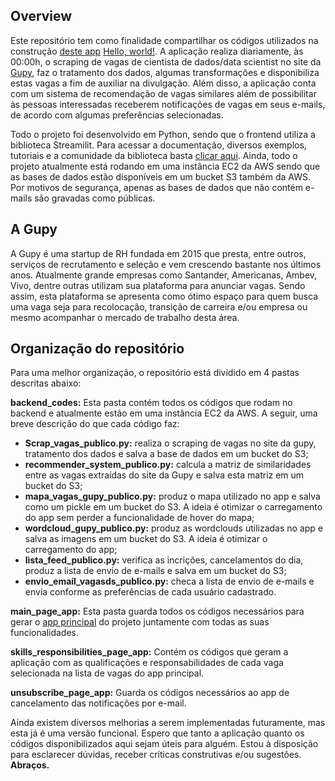 ## Overview
Este repositório tem como finalidade compartilhar os códigos utilizados na construção [deste app](http://www.vagasds.com/) <a href="http://www.vagasds.com/" target="_blank">Hello, world!</a>. A aplicação realiza diariamente, às 00:00h, o scraping de vagas de cientista de dados/data scientist no site da [Gupy](https://www.gupy.io/), faz o tratamento dos dados, algumas transformações e disponibiliza estas vagas a fim de auxiliar na divulgação. Além disso, a aplicação conta com um sistema de recomendação de vagas similares além de possibilitar às pessoas interessadas receberem notificações de vagas em seus e-mails, de acordo com algumas preferências selecionadas.

Todo o projeto foi desenvolvido em Python, sendo que o frontend utiliza a biblioteca Streamilit. Para acessar a documentação, diversos exemplos, tutoriais e a comunidade da biblioteca basta [clicar aqui](https://streamlit.io/). Ainda, todo o projeto atualmente está rodando em uma instância EC2 da AWS sendo que as bases de dados estão disponíveis em um bucket S3 também da AWS. Por motivos de segurança, apenas as bases de dados que não contém e-mails são gravadas como públicas.

## A Gupy
A Gupy é uma startup de RH fundada em 2015 que presta, entre outros, serviços de recrutamento e seleção e vem crescendo bastante nos últimos anos. Atualmente grande empresas como Santander, Americanas, Ambev, Vivo, dentre outras utilizam sua plataforma para anunciar vagas. Sendo assim, esta plataforma se apresenta como ótimo espaço para quem busca uma vaga seja para recolocação, transição de carreira e/ou empresa ou mesmo acompanhar o mercado de trabalho desta área.

## Organização do repositório
Para uma melhor organização, o repositório está dividido em 4 pastas descritas abaixo:

**backend_codes:** Esta pasta contém todos os códigos que rodam no backend e atualmente estão em uma instância EC2 da AWS. A seguir, uma breve descrição do que cada código faz:
			
- **Scrap_vagas_publico.py:** realiza o scraping de vagas no site da gupy, tratamento dos dados e salva a base de dados em um bucket do S3;
- **recommender_system_publico.py:** calcula a matriz de similaridades entre as vagas extraídas do site da Gupy e salva esta matriz em um bucket do S3;
- **mapa_vagas_gupy_publico.py:** produz o mapa utilizado no app e salva como um pickle em um bucket do S3. A ideia é otimizar o carregamento do app sem perder a funcionalidade de hover do mapa;
- **wordcloud_gupy_publico.py:** produz as wordclouds utilizadas no app e salva as imagens em um bucket do S3. A ideia é otimizar o carregamento do app;
- **lista_feed_publico.py:** verifica as incrições, cancelamentos do dia, produz a lista de envio de e-mails e salva em um bucket do S3;
- **envio_email_vagasds_publico.py:** checa a lista de envio de e-mails e envia conforme as preferências de cada usuário cadastrado.

**main_page_app:** Esta pasta guarda todos os códigos necessários para gerar o [app principal](http://www.vagasds.com/) do projeto juntamente com todas as suas funcionalidades.

**skills_responsibilities_page_app:** Contém os códigos que geram a aplicação com as qualificações e responsabilidades de cada vaga selecionada na lista de vagas do app principal.

**unsubscribe_page_app:** Guarda os códigos necessários ao app de cancelamento das notificações por e-mail.

Ainda existem diversos melhorias a serem implementadas futuramente, mas esta já é uma versão funcional. Espero que tanto a aplicação quanto os códigos disponibilizados aqui sejam úteis para alguém. Estou à disposição para esclarecer dúvidas, receber críticas construtivas e/ou sugestões. **Abraços.**
